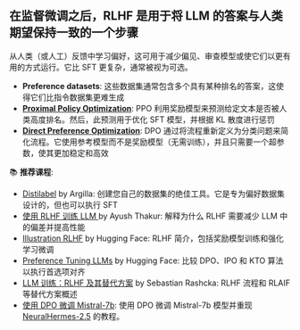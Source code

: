 ## 在监督微调之后，RLHF 是用于将 LLM 的答案与人类期望保持一致的一个步骤
从人类（或人工）反馈中学习偏好，这可用于减少偏见、审查模型或使它们以更有用的方式运行。它比 SFT 更复杂，通常被视为可选。

* **Preference datasets**: 这些数据集通常包含多个具有某种排名的答案，这使得它们比指令数据集更难生成
* [**Proximal Policy Optimization**](https://arxiv.org/abs/1707.06347): PPO 利用奖励模型来预测给定文本是否被人类高度排名。然后，此预测用于优化 SFT 模型，并根据 KL 散度进行惩罚
* **[Direct Preference Optimization](https://arxiv.org/abs/2305.18290)**: DPO 通过将流程重新定义为分类问题来简化流程。它使用参考模型而不是奖励模型（无需训练），并且只需要一个超参数，使其更加稳定和高效

📚 **推荐课程**:
* [Distilabel](https://github.com/argilla-io/distilabel) by Argilla: 创建您自己的数据集的绝佳工具。它是专为偏好数据集设计的，但也可以执行 SFT
* [使用 RLHF 训练 LLM ](https://wandb.ai/ayush-thakur/Intro-RLAIF/reports/An-Introduction-to-Training-LLMs-Using-Reinforcement-Learning-From-Human-Feedback-RLHF---VmlldzozMzYyNjcy) by Ayush Thakur: 解释为什么 RLHF 需要减少 LLM 中的偏差并提高性能
* [Illustration RLHF](https://huggingface.co/blog/rlhf) by Hugging Face: RLHF 简介，包括奖励模型训练和强化学习微调
* [Preference Tuning LLMs](https://huggingface.co/blog/pref-tuning) by Hugging Face: 比较 DPO、IPO 和 KTO 算法以执行首选项对齐
* [LLM 训练：RLHF 及其替代方案](https://magazine.sebastianraschka.com/p/llm-training-rlhf-and-its-alternatives) by Sebastian Rashcka: RLHF 流程和 RLAIF 等替代方案概述
* [使用 DPO 微调 Mistral-7b](https://mlabonne.github.io/blog/posts/Fine_tune_Mistral_7b_with_DPO.html): 使用 DPO 微调 Mistral-7b 模型并重现 [NeuralHermes-2.5](https://huggingface.co/mlabonne/NeuralHermes-2.5-Mistral-7B) 的教程。
